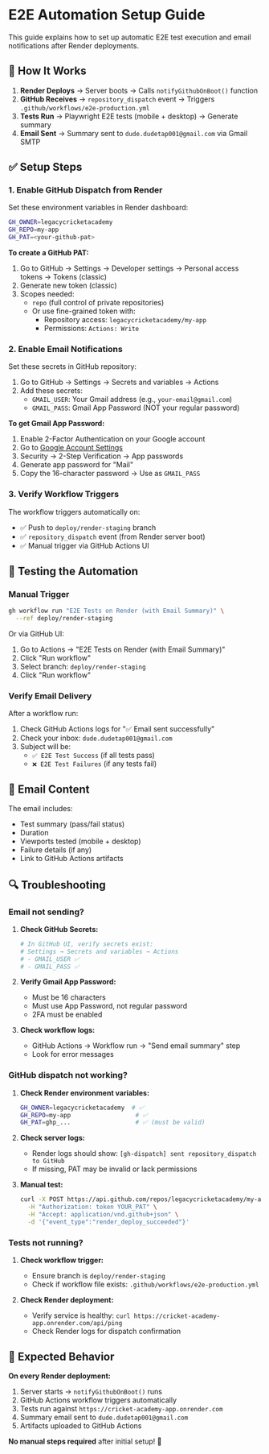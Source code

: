 # E2E Automation Setup Guide

This guide explains how to set up automatic E2E test execution and email notifications after Render deployments.

## 🔄 How It Works

1. **Render Deploys** → Server boots → Calls `notifyGithubOnBoot()` function
2. **GitHub Receives** → `repository_dispatch` event → Triggers `.github/workflows/e2e-production.yml`
3. **Tests Run** → Playwright E2E tests (mobile + desktop) → Generate summary
4. **Email Sent** → Summary sent to `dude.dudetap001@gmail.com` via Gmail SMTP

## ✅ Setup Steps

### 1. Enable GitHub Dispatch from Render

Set these environment variables in Render dashboard:

```bash
GH_OWNER=legacycricketacademy
GH_REPO=my-app
GH_PAT=<your-github-pat>
```

**To create a GitHub PAT:**
1. Go to GitHub → Settings → Developer settings → Personal access tokens → Tokens (classic)
2. Generate new token (classic)
3. Scopes needed:
   - `repo` (full control of private repositories)
   - Or use fine-grained token with:
     - Repository access: `legacycricketacademy/my-app`
     - Permissions: `Actions: Write`

### 2. Enable Email Notifications

Set these secrets in GitHub repository:

1. Go to GitHub → Settings → Secrets and variables → Actions
2. Add these secrets:
   - `GMAIL_USER`: Your Gmail address (e.g., `your-email@gmail.com`)
   - `GMAIL_PASS`: Gmail App Password (NOT your regular password)

**To get Gmail App Password:**
1. Enable 2-Factor Authentication on your Google account
2. Go to [Google Account Settings](https://myaccount.google.com/)
3. Security → 2-Step Verification → App passwords
4. Generate app password for "Mail"
5. Copy the 16-character password → Use as `GMAIL_PASS`

### 3. Verify Workflow Triggers

The workflow triggers automatically on:
- ✅ Push to `deploy/render-staging` branch
- ✅ `repository_dispatch` event (from Render server boot)
- ✅ Manual trigger via GitHub Actions UI

## 🧪 Testing the Automation

### Manual Trigger

```bash
gh workflow run "E2E Tests on Render (with Email Summary)" \
  --ref deploy/render-staging
```

Or via GitHub UI:
1. Go to Actions → "E2E Tests on Render (with Email Summary)"
2. Click "Run workflow"
3. Select branch: `deploy/render-staging`
4. Click "Run workflow"

### Verify Email Delivery

After a workflow run:
1. Check GitHub Actions logs for "✅ Email sent successfully"
2. Check your inbox: `dude.dudetap001@gmail.com`
3. Subject will be:
   - `✅ E2E Test Success` (if all tests pass)
   - `❌ E2E Test Failures` (if any tests fail)

## 📧 Email Content

The email includes:
- Test summary (pass/fail status)
- Duration
- Viewports tested (mobile + desktop)
- Failure details (if any)
- Link to GitHub Actions artifacts

## 🔍 Troubleshooting

### Email not sending?

1. **Check GitHub Secrets:**
   ```bash
   # In GitHub UI, verify secrets exist:
   # Settings → Secrets and variables → Actions
   # - GMAIL_USER ✅
   # - GMAIL_PASS ✅
   ```

2. **Verify Gmail App Password:**
   - Must be 16 characters
   - Must use App Password, not regular password
   - 2FA must be enabled

3. **Check workflow logs:**
   - GitHub Actions → Workflow run → "Send email summary" step
   - Look for error messages

### GitHub dispatch not working?

1. **Check Render environment variables:**
   ```bash
   GH_OWNER=legacycricketacademy  # ✅
   GH_REPO=my-app                  # ✅
   GH_PAT=ghp_...                  # ✅ (must be valid)
   ```

2. **Check server logs:**
   - Render logs should show: `[gh-dispatch] sent repository_dispatch to GitHub`
   - If missing, PAT may be invalid or lack permissions

3. **Manual test:**
   ```bash
   curl -X POST https://api.github.com/repos/legacycricketacademy/my-app/dispatches \
     -H "Authorization: token YOUR_PAT" \
     -H "Accept: application/vnd.github+json" \
     -d '{"event_type":"render_deploy_succeeded"}'
   ```

### Tests not running?

1. **Check workflow trigger:**
   - Ensure branch is `deploy/render-staging`
   - Check if workflow file exists: `.github/workflows/e2e-production.yml`

2. **Check Render deployment:**
   - Verify service is healthy: `curl https://cricket-academy-app.onrender.com/api/ping`
   - Check Render logs for dispatch confirmation

## 🎯 Expected Behavior

**On every Render deployment:**
1. Server starts → `notifyGithubOnBoot()` runs
2. GitHub Actions workflow triggers automatically
3. Tests run against `https://cricket-academy-app.onrender.com`
4. Summary email sent to `dude.dudetap001@gmail.com`
5. Artifacts uploaded to GitHub Actions

**No manual steps required** after initial setup! 🚀

